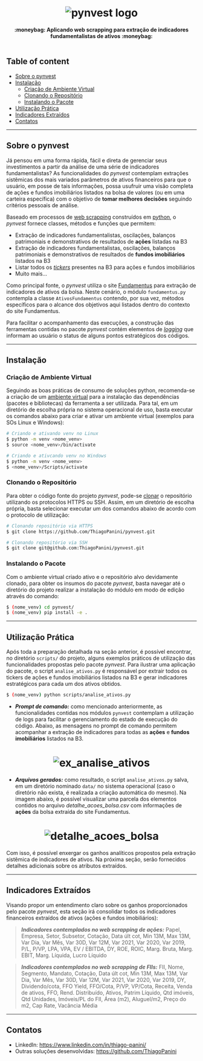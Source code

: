 <h1 align="center">
  <img src="https://i.imgur.com/dZbJrh1.png", alt="pynvest logo">
</h1>
<div align="center">
  <strong>:moneybag: Aplicando web scrapping para extração de indicadores fundamentalistas de ativos :moneybag:</strong>
</div>
<br/>

## Table of content

- [Sobre o pynvest](#sobre-o-pynvest)
- [Instalação](#instalação)
  - [Criação de Ambiente Virtual](#criação-de-ambiente-virtual)
  - [Clonando o Repositório](#clonando-o-repositório)
  - [Instalando o Pacote](#instalando-o-pacote)
- [Utilização Prática](#utilização-prática)
- [Indicadores Extraídos](#indicadores-extraídos)
- [Contatos](#contatos)

___

## Sobre o pynvest

Já pensou em uma forma rápida, fácil e direta de gerenciar seus investimentos a partir da análise de uma série de indicadores fundamentalistas? As funcionalidades do _pynvest_ contemplam extrações sistêmicas dos mais variados parâmetros de ativos financeiros para que o usuário, em posse de tais informações, possa usufruir uma visão completa de ações e fundos imobiliários listados na bolsa de valores (ou em uma carteira específica) com o objetivo de **tomar melhores decisões** seguindo critérios pessoais de análise.

Baseado em processos de [web scrapping](https://www.tecmundo.com.br/internet/215525-web-scraping-conheca-tecnica-coleta-dados.htm) construídos em [python](https://www.python.org/), o _pynvest_ fornece classes, métodos e funções que permitem:

* Extração de indicadores fundamentalistas, oscilações, balanços patrimoniais e demonstrativos de resultados de **ações** listadas na B3
* Extração de indicadores fundamentalistas, oscilações, balanços patrimoniais e demonstrativos de resultados de **fundos imobiliários** listados na B3
* Listar todos os [_tickers_](https://carteirasa.com.br/ticker-entenda-o-que-e-e-como-funciona-o-codigo-das-acoes-na-b3/) presentes na B3 para ações e fundos imobiliários
* Muito mais...

Como principal fonte, o _pynvest_ utiliza o site [Fundamentus](https://www.fundamentus.com.br/index.php) para extração de indicadores de ativos da bolsa. Neste cenário, o módulo `fundamentus.py` contempla a classe `AtivosFundamentus` contendo, por sua vez, métodos específicos para o alcance dos objetivos aqui listados dentro do contexto do site Fundamentus.

Para facilitar o acompanhamento das execuções, a construção das ferramentas contidas no pacote _pynvest_ contém elementos de [_logging_](https://docs.python.org/pt-br/3/howto/logging.html) que informam ao usuário o status de alguns pontos estratégicos dos códigos.

___

## Instalação

### Criação de Ambiente Virtual
Seguindo as boas práticas de consumo de soluções python, recomenda-se a criação de um [ambiente virtual](https://docs.python.org/pt-br/3/tutorial/venv.html) para a instalação das dependências (pacotes e bibliotecas) da ferramenta a ser utilizada. Para tal, em um diretório de escolha própria no sistema operacional de uso, basta executar os comandos abaixo para criar e ativar um ambiente virtual (exemplos para SOs Linux e Windows):

```bash
# Criando e ativando venv no Linux
$ python -m venv <nome_venv>
$ source <nome_venv>/bin/activate

# Criando e ativcando venv no Windows
$ python -m venv <nome_venv>
$ <nome_venv>/Scripts/activate
```

### Clonando o Repositório
Para obter o código fonte do projeto _pynvest_, pode-se [clonar](https://www.gitkraken.com/learn/git/git-clone) o repositório utilizando os protocolos HTTPS ou SSH. Assim, em um diretório de escolha própria, basta selecionar executar um dos comandos abaixo de acordo com o protocolo de utilização:

```bash
# Clonando repositório via HTTPS
$ git clone https://github.com/ThiagoPanini/pynvest.git

# Clonando repositório via SSH
$ git clone git@github.com:ThiagoPanini/pynvest.git
```

### Instalando o Pacote
Com o ambiente virtual criado ativo e o repositório alvo devidamente clonado, para obter os insumos do pacote _pynvest_, basta navegar até o diretório do projeto realizar a instalação do módulo em modo de edição através do comando:

```bash
$ (nome_venv) cd pynvest/
$ (nome_venv) pip install -e .
```
___

## Utilização Prática
Após toda a preparação detalhada na seção anterior, é possível encontrar, no diretório `scripts/` do projeto, alguns exemplos práticos de utilização das funcionalidades propostas pelo pacote _pynvest_. Para ilustrar uma aplicação do pacote, o script `analise_ativos.py` é responsável por extrair todos os tickers de ações e fundos imobiliários listados na B3 e gerar indicadores estratégicos para cada um dos ativos obtidos.

```bash
$ (nome_venv) python scripts/analise_ativos.py
```

* **_Prompt de comando:_** como mencionado anteriormente, as funcionalidades contidas nos módulos `pynvest` contemplam a utilização de logs para facilitar o gerenciamento do estado de execução do código. Abaixo, as mensagens no prompt de comando permitem acompanhar a extração de indicadores para todas as **ações** e **fundos imobiliários** listados na B3.
<h1 align="center">
  <img src="https://i.imgur.com/Pokg1cH.png", alt="ex_analise_ativos">
</h1>

* **_Arquivos gerados:_** como resultado, o script `analise_ativos.py` salva, em um diretório nominado `data/` no sistema operacional (caso o diretório não exista, é realizada a criação automática do mesmo). Na imagem abaixo, é possível visualizar uma parcela dos elementos contidos no arquivo *detalhe_acoes_bolsa.csv* com informações de **ações** da bolsa extraída do site Fundamentus.
<h1 align="center">
  <img src="https://i.imgur.com/epCn7Bh.png", alt="detalhe_acoes_bolsa">
</h1>

Com isso, é possível enxergar os ganhos analíticos propostos pela extração sistêmica de indicadores de ativos. Na próxima seção, serão fornecidos detalhes adicionais sobre os atributos extraídos.
___

## Indicadores Extraídos
Visando propor um entendimento claro sobre os ganhos proporcionados pelo pacote _pynvest_, esta seção irá consolidar todos os indicadores financeiros extraídos de ativos (ações e fundos imobiliários):

> **_Indicadores contemplados no web scrapping de ações:_** Papel, Empresa, Setor,	Subsetor,	Cotação,	Data últ cot,	Min 13M,	Max 13M,	Var Dia,	Var Mês,	Var 30D,	Var 12M,	Var 2021,	Var 2020,	Var 2019,	P/L,	P/VP,	LPA,	VPA,	EV / EBITDA,	DY,	ROE,	ROIC,	Marg. Bruta,	Marg. EBIT,	Marg. Líquida,	Lucro Líquido

> **_Indicadores contemplados no web scrapping de FIIs:_** FII,	Nome,	Segmento,	Mandato,	Cotação,	Data últ cot,	Min 13M,	Max 13M,	Var Dia,	Var Mês,	Var 30D,	Var 12M,	Var 2021,	Var 2020,	Var 2019,	DY,	Dividendo/cota,	FFO Yield,	FFO/Cota,	P/VP,	VP/Cota,	Receita,	Venda de ativos,	FFO,	Rend. Distribuído,	Ativos,	Patrim Líquido,	Qtd imóveis,	Qtd Unidades,	Imóveis/PL do FII,	Área (m2),	Aluguel/m2,	Preço do m2,	Cap Rate,	Vacância Média

___

## Contatos

* LinkedIn: https://www.linkedin.com/in/thiago-panini/
* Outras soluções desenvolvidas: https://github.com/ThiagoPanini
